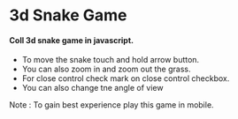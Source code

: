 # 3d Snake Game

#### Coll 3d snake game in javascript.

- To move the snake touch and hold arrow button.
- You can also zoom in and zoom out the grass.
- For close control check mark on close control checkbox.
- You can also change tne angle of view


Note : To gain best experience play this game in mobile.
